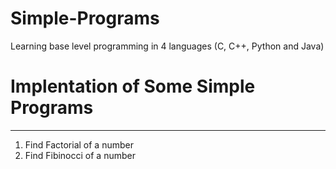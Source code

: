 # Simple-Programs
Learning base level programming in 4 languages (C, C++, Python and Java)

# Implentation of Some Simple Programs
**********************************************
1. Find Factorial of a number
2. Find Fibinocci of a number
